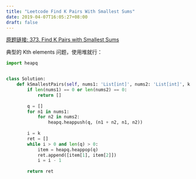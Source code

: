 ```yaml
---
title: "Leetcode Find K Pairs With Smallest Sums"
date: 2019-04-07T16:05:27+08:00
draft: false
---
```


[原题链接: 373. Find K Pairs with Smallest Sums](https://leetcode.com/problems/find-k-pairs-with-smallest-sums)

典型的 Kth elements 问题，使用堆就行：

```python
import heapq


class Solution:
    def kSmallestPairs(self, nums1: 'List[int]', nums2: 'List[int]', k: 'int') -> 'List[List[int]]':
        if len(nums1) == 0 or len(nums2) == 0:
            return []
        
        q = []
        for n1 in nums1:
            for n2 in nums2:
                heapq.heappush(q, (n1 + n2, n1, n2))
        
        i = k
        ret = []
        while i > 0 and len(q) > 0:
            item = heapq.heappop(q)
            ret.append([item[1], item[2]])
            i = i - 1
        
        return ret
```

